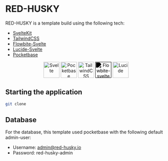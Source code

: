 # RED-HUSKY

RED-HUSKY is a template build using the following tech:

- [SvelteKit](https://svelte.dev/docs/kit/introduction)
- [TailwindCSS](https://tailwindcss.com/)
- [Flowbite-Svelte](https://flowbite-svelte.com)
- [Lucide-Svelte](https://lucide.dev/)
- [Pocketbase](https://pocketbase.io/)

<div align="center">
<img width="50" src="https://simpleicons.org/icons/svelte.svg" alt="Svelte" title="Svelte"/>
<img width="50" src="https://simpleicons.org/icons/pocketbase.svg" alt="Pocketbase" title="Svelte"/>
<img width="50" src="https://simpleicons.org/icons/tailwindcss.svg" alt="TailwindCSS" title="Svelte"/>
<img width="50" src="https://flowbite-svelte.com/images/flowbite-svelte-icon-logo.svg" alt="Flowbite-svelte" title="Svelte" style=" filter: grayscale(100%); filter: brightness(0%);"/>
<img width="50" src="https://simpleicons.org/icons/lucide.svg" alt="Lucide" title="Svelte"/>
</div>

## Starting the application
```sh
git clone 
```

## Database
For the database, this template used pocketbase with the following default admin-user: <br>
- Username: admin@red-husky.io <br>
- Password: red-husky-admin <br>